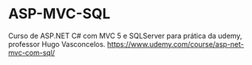 # ASP-MVC-SQL
Curso de ASP.NET C# com MVC 5 e SQLServer para prática da udemy, professor Hugo Vasconcelos.
https://www.udemy.com/course/asp-net-mvc-com-sql/
